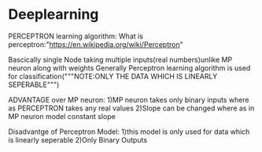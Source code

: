 # Deeplearning

 PERCEPTRON learning algorithm:
What is perceptron:"https://en.wikipedia.org/wiki/Perceptron"

Bascically single Node taking multiple inputs(real numbers)unlike MP neuron along with weights 
Generally Perceptron learning algorithm is used for classification("""NOTE:ONLY THE DATA WHICH IS LINEARLY SEPERABLE""")

ADVANTAGE over MP neuron:
1)MP neuron takes only binary inputs where as PERCEPTRON takes any real values
2)Slope can be changed where as in MP neuron model constant slope

Disadvantge of Perceptron Model:
1)this model is only used for data which is linearly seperable
2)Only Binary Outputs
